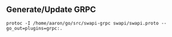 ## Generate/Update GRPC
```
protoc -I /home/aaron/go/src/swapi-grpc swapi/swapi.proto --go_out=plugins=grpc:.
```